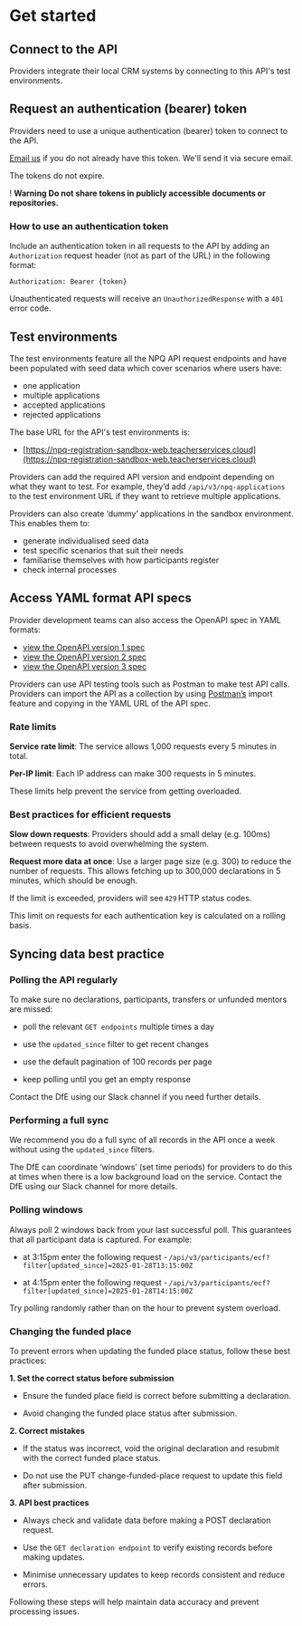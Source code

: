 # Get started

## Connect to the API

Providers integrate their local CRM systems by connecting to this API's test environments.

## Request an authentication (bearer) token

Providers need to use a unique authentication (bearer) token to connect to the API.

[Email us](mailto:continuing-professional-development@digital.education.gov.uk) if you do not already have this token. We'll send it via secure email.

The tokens do not expire.

<div class="govuk-warning-text">
  <span class="govuk-warning-text__icon" aria-hidden="true">!</span>
  <strong class="govuk-warning-text__text">
    <span class="govuk-visually-hidden">Warning</span>
    Do not share tokens in publicly accessible documents or repositories.
  </strong>
</div>

### How to use an authentication token

Include an authentication token in all requests to the API by adding an `Authorization` request header (not as part of the URL) in the following format:

```
Authorization: Bearer {token}
```

Unauthenticated requests will receive an `UnauthorizedResponse` with a `401` error code.

## Test environments

The test environments feature all the NPQ API request endpoints and have been populated with seed data which cover scenarios where users have:

* one application
* multiple applications
* accepted applications
* rejected applications

The base URL for the API's test environments is:

* [https://npq-registration-sandbox-web.teacherservices.cloud](https://npq-registration-sandbox-web.teacherservices.cloud)

Providers can add the required API version and endpoint depending on what they want to test. For example, they’d add `/api/v3/npq-applications` to the test environment URL if they want to retrieve multiple applications.

Providers can also create ‘dummy’ applications in the sandbox environment. This enables them to:

* generate individualised seed data
* test specific scenarios that suit their needs
* familiarise themselves with how participants register
* check internal processes

## Access YAML format API specs

Provider development teams can also access the OpenAPI spec in YAML formats:

* [view the OpenAPI version 1 spec](/api/docs/v1/swagger.yaml)
* [view the OpenAPI version 2 spec](/api/docs/v2/swagger.yaml)
* [view the OpenAPI version 3 spec](/api/docs/v3/swagger.yaml)

Providers can use API testing tools such as Postman to make test API calls. Providers can import the API as a collection by using [Postman’s](https://www.postman.com/) import feature and copying in the YAML URL of the API spec.

### Rate limits

**Service rate limit**: The service allows 1,000 requests every 5 minutes in total. 

**Per-IP limit**: Each IP address can make 300 requests in 5 minutes. 

These limits help prevent the service from getting overloaded. 

### Best practices for efficient requests 

**Slow down requests**: Providers should add a small delay (e.g. 100ms) between requests to avoid overwhelming the system. 

**Request more data at once**: Use a larger page size (e.g. 300) to reduce the number of requests. This allows fetching up to 300,000 declarations in 5 minutes, which should be enough. 

If the limit is exceeded, providers will see <code>429</code> HTTP status codes. 

This limit on requests for each authentication key is calculated on a rolling basis. 

## Syncing data best practice 

### Polling the API regularly 

To make sure no declarations, participants, transfers or unfunded mentors are missed: 

* poll the relevant <code>GET endpoints</code> multiple times a day 

* use the <code>updated_since</code> filter to get recent changes 

* use the default pagination of 100 records per page 

* keep polling until you get an empty response 

Contact the DfE using our Slack channel if you need further details. 

### Performing a full sync  

We recommend you do a full sync of all records in the API once a week without using the <code>updated_since</code> filters.  

The DfE can coordinate ‘windows’ (set time periods) for providers to do this at times when there is a low background load on the service. Contact the DfE using our Slack channel for more details. 

### Polling windows 

Always poll 2 windows back from your last successful poll. This guarantees that all participant data is captured. For example: 

* at 3:15pm enter the following request - <code>/api/v3/participants/ecf?filter[updated_since]=2025-01-28T13:15:00Z</code>

* at 4:15pm enter the following request - <code>/api/v3/participants/ecf?filter[updated_since]=2025-01-28T14:15:00Z</code>

Try polling randomly rather than on the hour to prevent system overload. 

### Changing the funded place 

To prevent errors when updating the funded place status, follow these best practices: 

**1. Set the correct status before submission**

* Ensure the funded place field is correct before submitting a declaration. 

* Avoid changing the funded place status after submission. 

**2. Correct mistakes**

* If the status was incorrect, void the original declaration and resubmit with the correct funded place status. 

* Do not use the PUT change-funded-place request to update this field after submission. 

**3. API best practices**

* Always check and validate data before making a POST declaration request. 

* Use the <code>GET declaration endpoint</code> to verify existing records before making updates. 

* Minimise unnecessary updates to keep records consistent and reduce errors. 

Following these steps will help maintain data accuracy and prevent processing issues. 